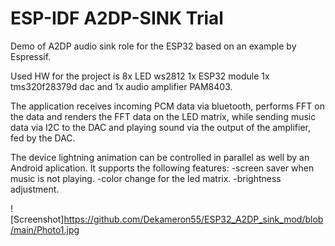 
ESP-IDF A2DP-SINK Trial
======================

Demo of A2DP audio sink role for the ESP32 based on an example by Espressif.

Used HW for the project is 8x LED ws2812 1x ESP32 module 1x tms320f28379d dac and 1x audio amplifier PAM8403.

The application receives incoming PCM data via bluetooth, performs FFT on the data and renders the FFT data on the LED matrix, while sending music data via I2C to the DAC and playing sound via the output of the amplifier, fed by the DAC.

The device lightning animation can be controlled in parallel as well by an Android aplication.
It supports the following features:
-screen saver when music is not playing.
-color change for the led matrix.
-brightness adjustment.

![Screenshot]https://github.com/Dekameron55/ESP32_A2DP_sink_mod/blob/main/Photo1.jpg
